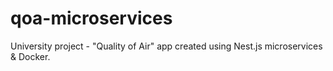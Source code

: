 # qoa-microservices
University project - "Quality of Air" app created using Nest.js microservices &amp; Docker.
